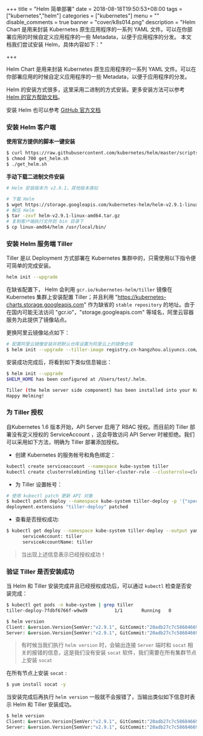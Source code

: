 +++
title = "Helm 简单部署"
date = 2018-08-18T19:50:53+08:00
tags = ["kubernetes","helm"]
categories = ["kubernetes"]
menu = ""
disable_comments = true
banner = "cover/k8s014.png"
description = "Helm Chart 是用来封装 Kubernetes 原生应用程序的一系列 YAML 文件。可以在你部署应用的时候自定义应用程序的一些 Metadata，以便于应用程序的分发。 本文档我们尝试安装 Helm，具体内容如下："

+++

Helm Chart 是用来封装 Kubernetes 原生应用程序的一系列 YAML 文件。可以在你部署应用的时候自定义应用程序的一些 Metadata，以便于应用程序的分发。

Helm 的安装方式很多，这里采用二进制的方式安装。更多安装方法可以参考 [Helm 的官方帮助文档](https://docs.helm.sh/)。

安装 Helm 也可以参考 [GitHub 官方文档](https://github.com/helm/helm/blob/master/docs/install.md)



### 安装 Helm 客户端

**使用官方提供的脚本一键安装**

```bash
$ curl https://raw.githubusercontent.com/kubernetes/helm/master/scripts/get > get_helm.sh
$ chmod 700 get_helm.sh
$ ./get_helm.sh
```

**手动下载二进制文件安装**

```bash
# Helm 安装版本为 v2.9.1，其他版本类似

# 下载 Helm
$ wget https://storage.googleapis.com/kubernetes-helm/helm-v2.9.1-linux-amd64.tar.gz
# 解压 Helm
$ tar -zxvf helm-v2.9.1-linux-amd64.tar.gz
# 复制客户端执行文件到 bin 目录下
$ cp linux-amd64/helm /usr/local/bin/
```



### 安装 Helm 服务端 Tiller

Tiller 是以 Deployment 方式部署在 Kubernetes 集群中的，只需使用以下指令便可简单的完成安装。 

```bash
helm init --upgrade
```

在缺省配置下， Helm 会利用 `gcr.io/kubernetes-helm/tiller`  镜像在 Kubernetes 集群上安装配置 Tiller；并且利用 "https://kubernetes-charts.storage.googleapis.com" 作为缺省的 `stable repository`  的地址。由于在国内可能无法访问 "gcr.io"，"storage.googleapis.com" 等域名，阿里云容器服务为此提供了镜像站点。

更换阿里云镜像站点如下：

```bash
# 配置阿里云镜像安装并把默认仓库设置为阿里云上的镜像仓库
$ helm init --upgrade --tiller-image registry.cn-hangzhou.aliyuncs.com/google_containers/tiller:v2.9.1 --stable-repo-url https://kubernetes.oss-cn-hangzhou.aliyuncs.com/charts
```

安装成功完成后，将看到如下类似信息输出： 

```bash
$ helm init --upgrade
$HELM_HOME has been configured at /Users/test/.helm.

Tiller (the helm server side component) has been installed into your Kubernetes Cluster.
Happy Helming!
```

 

### 为 Tiller 授权

自Kubernetes 1.6 版本开始，API Server 启用了 RBAC 授权。而目前的 Tiller 部署没有定义授权的 ServiceAccount ，这会导致访问 API Server 时被拒绝。我们可以采用如下方法，明确为 Tiller 部署添加授权。 

- 创建 Kubernetes 的服务帐号和角色绑定：

```bash
kubectl create serviceaccount --namespace kube-system tiller
kubectl create clusterrolebinding tiller-cluster-rule --clusterrole=cluster-admin --serviceaccount=kube-system:tiller
```

- 为 Tiller 设置帐号：

```bash
# 使用 kubectl patch 更新 API 对象
$ kubectl patch deploy --namespace kube-system tiller-deploy -p '{"spec":{"template":{"spec":{"serviceAccount":"tiller"}}}}'
deployment.extensions "tiller-deploy" patched
```

-  查看是否授权成功:

```bash
$ kubectl get deploy --namespace kube-system tiller-deploy --output yaml | grep serviceAccount
      serviceAccount: tiller
      serviceAccountName: tiller
```

> 当出现上述信息表示已经授权成功！



### 验证 Tiller 是否安装成功

当 Helm 和 Tiller 安装完成并且已经授权成功后，可以通过 `kubectl` 检查是否安装完成：

```bash
$ kubectl get pods -n kube-system | grep tiller
tiller-deploy-7fdbf6766f-w9wd9          1/1       Running   0          2d

$ helm version
Client: &version.Version{SemVer:"v2.9.1", GitCommit:"20adb27c7c5868466912eebdf6664e7390ebe710", GitTreeState:"clean"}
Server: &version.Version{SemVer:"v2.9.1", GitCommit:"20adb27c7c5868466912eebdf6664e7390ebe710", GitTreeState:"clean"}
```

> 有时候当我们执行 `helm version` 时，会输出连接 `Server` 端时和 `socat` 相关的报错的信息，这是我们没有安装 `socat` 软件，我们需要在所有集群节点上安装 `socat` 

在所有节点上安装 `socat` :

```bash
$ yum install socat -y
```

当安装完成后再执行 `helm version` 一般就不会报错了，当输出类似如下信息时表示 Helm 和 Tiller 安装成功。

```bash
$ helm version
Client: &version.Version{SemVer:"v2.9.1", GitCommit:"20adb27c7c5868466912eebdf6664e7390ebe710", GitTreeState:"clean"}
Server: &version.Version{SemVer:"v2.9.1", GitCommit:"20adb27c7c5868466912eebdf6664e7390ebe710", GitTreeState:"clean"}
```

 